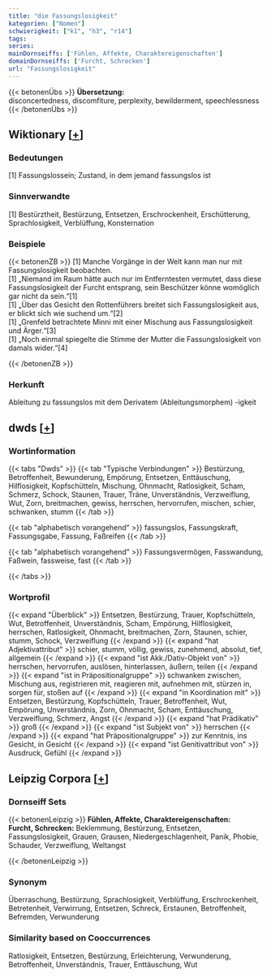 ```yaml
---
title: "die Fassungslosigkeit"
kategorien: ["Nomen"]
schwierigkeit: ["k1", "h3", "r14"]
tags:
series:
mainDornseiffs: ['Fühlen, Affekte, Charaktereigenschaften']
domainDornseiffs: ['Furcht, Schrecken']
url: "Fassungslosigkeit"
---
```


{{< betonenÜbs >}}
**Übersetzung:**  
disconcertedness, discomfiture, perplexity, bewilderment, speechlessness  
{{< /betonenÜbs >}}

## Wiktionary [[+](https://de.wiktionary.org/wiki/Fassungslosigkeit)]

### Bedeutungen
[1] Fassungslossein; Zustand, in dem jemand fassungslos ist  

### Sinnverwandte
[1] Bestürztheit, Bestürzung, Entsetzen, Erschrockenheit, Erschütterung, Sprachlosigkeit, Verblüffung, Konsternation  

### Beispiele
{{< betonenZB >}}
[1] Manche Vorgänge in der Welt kann man nur mit Fassungslosigkeit beobachten.  
[1] „Niemand im Raum hätte auch nur im Entferntesten vermutet, dass diese Fassungslosigkeit der Furcht entsprang, sein Beschützer könne womöglich gar nicht da sein.“[1]  
[1] „Über das Gesicht den Rottenführers breitet sich Fassungslosigkeit aus, er blickt sich wie suchend um.“[2]  
[1] „Grenfeld betrachtete Minni mit einer Mischung aus Fassungslosigkeit und Ärger.“[3]  
[1] „Noch einmal spiegelte die Stimme der Mutter die Fassungslosigkeit von damals wider.“[4]  

{{< /betonenZB >}}
### Herkunft
Ableitung zu fassungslos mit dem Derivatem (Ableitungsmorphem) -igkeit  



## dwds [[+](https://www.dwds.de/wb/Fassungslosigkeit)]

### Wortinformation
{{< tabs "Dwds" >}}
{{< tab "Typische Verbindungen" >}}
Bestürzung, Betroffenheit, Bewunderung, Empörung, Entsetzen, Enttäuschung, Hilflosigkeit, Kopfschütteln, Mischung, Ohnmacht, Ratlosigkeit, Scham, Schmerz, Schock, Staunen, Trauer, Träne, Unverständnis, Verzweiflung, Wut, Zorn, breitmachen, gewiss, herrschen, hervorrufen, mischen, schier, schwanken, stumm
{{< /tab >}}

{{< tab "alphabetisch vorangehend" >}}
fassungslos, Fassungskraft, Fassungsgabe, Fassung, Faßreifen
{{< /tab >}}

{{< tab "alphabetisch vorangehend" >}}
Fassungsvermögen, Fasswandung, Faßwein, fassweise, fast
{{< /tab >}}

{{< /tabs >}}

### Wortprofil
{{< expand "Überblick" >}} Entsetzen, Bestürzung, Trauer, Kopfschütteln, Wut, Betroffenheit, Unverständnis, Scham, Empörung, Hilflosigkeit, herrschen, Ratlosigkeit, Ohnmacht, breitmachen, Zorn, Staunen, schier, stumm, Schock, Verzweiflung {{< /expand >}}
{{< expand "hat Adjektivattribut" >}} schier, stumm, völlig, gewiss, zunehmend, absolut, tief, allgemein {{< /expand >}}
{{< expand "ist Akk./Dativ-Objekt von" >}} herrschen, hervorrufen, auslösen, hinterlassen, äußern, teilen {{< /expand >}}
{{< expand "ist in Präpositionalgruppe" >}} schwanken zwischen, Mischung aus, registrieren mit, reagieren mit, aufnehmen mit, stürzen in, sorgen für, stoßen auf {{< /expand >}}
{{< expand "in Koordination mit" >}} Entsetzen, Bestürzung, Kopfschütteln, Trauer, Betroffenheit, Wut, Empörung, Unverständnis, Zorn, Ohnmacht, Scham, Enttäuschung, Verzweiflung, Schmerz, Angst {{< /expand >}}
{{< expand "hat Prädikativ" >}} groß {{< /expand >}}
{{< expand "ist Subjekt von" >}} herrschen {{< /expand >}}
{{< expand "hat Präpositionalgruppe" >}} zur Kenntnis, ins Gesicht, in Gesicht {{< /expand >}}
{{< expand "ist Genitivattribut von" >}} Ausdruck, Gefühl {{< /expand >}}

## Leipzig Corpora [[+](https://corpora.uni-leipzig.de/en/res?word=Fassungslosigkeit&corpusId=deu_newscrawl-public_2018)]

### Dornseiff Sets
{{< betonenLeipzig >}}
**Fühlen, Affekte, Charaktereigenschaften:**  
**Furcht, Schrecken:** Beklemmung, Bestürzung, Entsetzen, Fassungslosigkeit, Grauen, Grausen, Niedergeschlagenheit, Panik, Phobie, Schauder, Verzweiflung, Weltangst  

{{< /betonenLeipzig >}}

### Synonym
Überraschung, Bestürzung, Sprachlosigkeit, Verblüffung, Erschrockenheit, Betretenheit, Verwirrung, Entsetzen, Schreck, Erstaunen, Betroffenheit, Befremden, Verwunderung


### Similarity based on Cooccurrences
Ratlosigkeit, Entsetzen, Bestürzung, Erleichterung, Verwunderung, Betroffenheit, Unverständnis, Trauer, Enttäuschung, Wut

